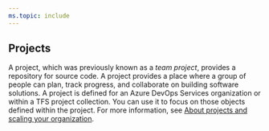 ```yaml
---
ms.topic: include
---
```

 
## Projects
A project, which was previously known as a *team project*, provides a repository for source code. A project provides a place where a group of people can plan, track progress, and collaborate on building software solutions. A project is defined for an Azure DevOps Services organization or within a TFS project collection. You can use it to focus on those objects defined within the project. For more information, see [About projects and scaling your organization](../../organizations/projects/about-projects.md).